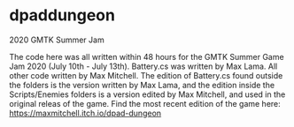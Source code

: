 # dpaddungeon
2020 GMTK Summer Jam

The code here was all written within 48 hours for the GMTK Summer Game Jam 2020 (July 10th - July 13th). 
Battery.cs was written by Max Lama. All other code written by Max Mitchell.
The edition of Battery.cs found outside the folders is the version written by Max Lama, and the edition
inside the Scripts/Enemies folders is a version edited by Max Mitchell, and used in the original releas of the game.
Find the most recent edition of the game here: https://maxmitchell.itch.io/dpad-dungeon
